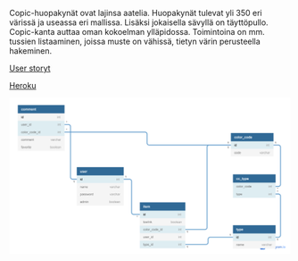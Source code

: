 Copic-huopakynät ovat lajinsa aatelia. Huopakynät tulevat yli 350 eri 
värissä ja useassa eri mallissa. Lisäksi jokaisella sävyllä on täyttöpullo.
Copic-kanta auttaa oman kokoelman ylläpidossa. Toimintoina on mm. tussien
listaaminen, joissa muste on vähissä, tietyn värin perusteella hakeminen.


[User storyt](https://github.com/ikylios/copic-kanta/blob/master/documentation/userstories.md)


[Heroku](https://copic-kanta.heroku.com/items)


![tietokantakaavio](https://github.com/ikylios/copic-kanta/blob/master/documentation/tietokantakaavio1.png)

